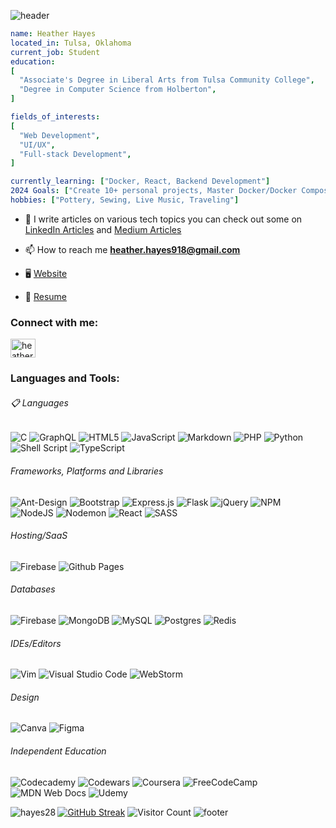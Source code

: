 ![header](https://capsule-render.vercel.app/api?type=waving&color=gradient&customColorList=0,1,2,3,4&fontColor=cdbad4&height=300&section=header&text=Welcome&fontSize=90&&animation=fadeIn)
```yaml
name: Heather Hayes
located_in: Tulsa, Oklahoma
current_job: Student
education:
[
  "Associate's Degree in Liberal Arts from Tulsa Community College",
  "Degree in Computer Science from Holberton",
]

fields_of_interests:
[
  "Web Development",
  "UI/UX",
  "Full-stack Development",
]

currently_learning: ["Docker, React, Backend Development"]
2024 Goals: ["Create 10+ personal projects, Master Docker/Docker Compose"]
hobbies: ["Pottery, Sewing, Live Music, Traveling"]

```



- 📝 I write articles on various tech topics you can check out some on [LinkedIn Articles](https://www.linkedin.com/in/heatherhayes/recent-activity/articles/) and [Medium Articles](https://medium.com/@heather.hayes918/navigating-new-waters-a142cea9729e)

- 📫 How to reach me **heather.hayes918@gmail.com**

- 🖥️ [Website](https://hireheather918.com/)

- 📄 [Resume](https://www.canva.com/design/DAF0Gpl0J3k/kBgutYYb7okplmhCCOCJMQ/edit?utm_content=DAF0Gpl0J3k&utm_campaign=designshare&utm_medium=link2&utm_source=sharebutton)


<h3 align="left">Connect with me:</h3>
<p align="left">
<a href="https://linkedin.com/in/heatherhayes" target="blank"><img align="center" src="https://raw.githubusercontent.com/rahuldkjain/github-profile-readme-generator/master/src/images/icons/Social/linked-in-alt.svg" alt="heatherhayes918" height="30" width="40" /></a>
</p>

<h3 align="left">Languages and Tools:</h3>

  <h6>📋 Languages</h6>
  
![C](https://img.shields.io/badge/c-%2300599C.svg?style=for-the-badge&logo=c&logoColor=white) ![GraphQL](https://img.shields.io/badge/-GraphQL-E10098?style=for-the-badge&logo=graphql&logoColor=white) ![HTML5](https://img.shields.io/badge/html5-%23E34F26.svg?style=for-the-badge&logo=html5&logoColor=white) ![JavaScript](https://img.shields.io/badge/javascript-%23323330.svg?style=for-the-badge&logo=javascript&logoColor=%23F7DF1E) ![Markdown](https://img.shields.io/badge/markdown-%23000000.svg?style=for-the-badge&logo=markdown&logoColor=white) ![PHP](https://img.shields.io/badge/php-%23777BB4.svg?style=for-the-badge&logo=php&logoColor=white) ![Python](https://img.shields.io/badge/python-3670A0?style=for-the-badge&logo=python&logoColor=ffdd54) ![Shell Script](https://img.shields.io/badge/shell_script-%23121011.svg?style=for-the-badge&logo=gnu-bash&logoColor=white) ![TypeScript](https://img.shields.io/badge/typescript-%23007ACC.svg?style=for-the-badge&logo=typescript&logoColor=white) 


  <h6>Frameworks, Platforms and Libraries</h6>

![Ant-Design](https://img.shields.io/badge/-AntDesign-%230170FE?style=for-the-badge&logo=ant-design&logoColor=white) ![Bootstrap](https://img.shields.io/badge/bootstrap-%238511FA.svg?style=for-the-badge&logo=bootstrap&logoColor=white) ![Express.js](https://img.shields.io/badge/express.js-%23404d59.svg?style=for-the-badge&logo=express&logoColor=%2361DAFB) ![Flask](https://img.shields.io/badge/flask-%23000.svg?style=for-the-badge&logo=flask&logoColor=white) ![jQuery](https://img.shields.io/badge/jquery-%230769AD.svg?style=for-the-badge&logo=jquery&logoColor=white) ![NPM](https://img.shields.io/badge/NPM-%23CB3837.svg?style=for-the-badge&logo=npm&logoColor=white) ![NodeJS](https://img.shields.io/badge/node.js-6DA55F?style=for-the-badge&logo=node.js&logoColor=white) ![Nodemon](https://img.shields.io/badge/NODEMON-%23323330.svg?style=for-the-badge&logo=nodemon&logoColor=%BBDEAD) ![React](https://img.shields.io/badge/react-%2320232a.svg?style=for-the-badge&logo=react&logoColor=%2361DAFB) ![SASS](https://img.shields.io/badge/SASS-hotpink.svg?style=for-the-badge&logo=SASS&logoColor=white) 

  <h6>Hosting/SaaS</h6>

![Firebase](https://img.shields.io/badge/firebase-%23039BE5.svg?style=for-the-badge&logo=firebase) ![Github Pages](https://img.shields.io/badge/github%20pages-121013?style=for-the-badge&logo=github&logoColor=white) 

  <h6>Databases</h6>
  
![Firebase](https://img.shields.io/badge/Firebase-039BE5?style=for-the-badge&logo=Firebase&logoColor=white) ![MongoDB](https://img.shields.io/badge/MongoDB-%234ea94b.svg?style=for-the-badge&logo=mongodb&logoColor=white) ![MySQL](https://img.shields.io/badge/mysql-%2300f.svg?style=for-the-badge&logo=mysql&logoColor=white) ![Postgres](https://img.shields.io/badge/postgres-%23316192.svg?style=for-the-badge&logo=postgresql&logoColor=white) ![Redis](https://img.shields.io/badge/redis-%23DD0031.svg?style=for-the-badge&logo=redis&logoColor=white) 

  <h6>IDEs/Editors</h6>

![Vim](https://img.shields.io/badge/VIM-%2311AB00.svg?style=for-the-badge&logo=vim&logoColor=white) ![Visual Studio Code](https://img.shields.io/badge/Visual%20Studio%20Code-0078d7.svg?style=for-the-badge&logo=visual-studio-code&logoColor=white) ![WebStorm](https://img.shields.io/badge/webstorm-143?style=for-the-badge&logo=webstorm&logoColor=white&color=black)

  <h6>Design</h6>

![Canva](https://img.shields.io/badge/Canva-%2300C4CC.svg?style=for-the-badge&logo=Canva&logoColor=white) ![Figma](https://img.shields.io/badge/figma-%23F24E1E.svg?style=for-the-badge&logo=figma&logoColor=white) 

  <h6>Independent Education </h6>

![Codecademy](https://img.shields.io/badge/Codecademy-FFF0E5?style=for-the-badge&logo=codecademy&logoColor=1F243A) ![Codewars](https://img.shields.io/badge/Codewars-B1361E?style=for-the-badge&logo=codewars&logoColor=grey) ![Coursera](https://img.shields.io/badge/Coursera-%230056D2.svg?style=for-the-badge&logo=Coursera&logoColor=white) ![FreeCodeCamp](https://img.shields.io/badge/Freecodecamp-%23123.svg?&style=for-the-badge&logo=freecodecamp&logoColor=green) ![MDN Web Docs](https://img.shields.io/badge/MDN_Web_Docs-black?style=for-the-badge&logo=mdnwebdocs&logoColor=white) ![Udemy](https://img.shields.io/badge/Udemy-A435F0?style=for-the-badge&logo=Udemy&logoColor=white) 

<!--<img height="32" width="32" src="https://cdn.simpleicons.org/gnubash/[COLOR]/[DARK_MODE_COLOR]" /> <img height="32" width="32" src="https://cdn.simpleicons.org/bootstrap/[COLOR]/[DARK_MODE_COLOR]" /> <img height="32" width="32" src="https://cdn.simpleicons.org/c/[COLOR]/[DARK_MODE_COLOR]" /> <img height="32" width="32" src="https://cdn.simpleicons.org/docker/[COLOR]/[DARK_MODE_COLOR]" /> <img height="32" width="32" src="https://cdn.simpleicons.org/figma/[COLOR]/[DARK_MODE_COLOR]" /> <img height="32" width="32" src="https://cdn.simpleicons.org/firebase/[COLOR]/[DARK_MODE_COLOR]" /> <img height="32" width="32" src="https://cdn.simpleicons.org/flask/fffff/[DARK_MODE_COLOR]" /> <img height="32" width="32" src="https://cdn.simpleicons.org/git/[COLOR]/[DARK_MODE_COLOR]" /> <img height="32" width="32" src="https://cdn.simpleicons.org/html5/[COLOR]/[DARK_MODE_COLOR]" /> <img height="32" width="32" src="https://cdn.simpleicons.org/javascript/[COLOR]/[DARK_MODE_COLOR]" /> <img height="32" width="32" src="https://cdn.simpleicons.org/linux/[COLOR]/[DARK_MODE_COLOR]" /> <img height="32" width="32" src="https://cdn.simpleicons.org/mysql/[COLOR]/[DARK_MODE_COLOR]" /> <img height="32" width="32" src="https://cdn.simpleicons.org/postgresql/[COLOR]/[DARK_MODE_COLOR]" /> <img height="32" width="32" src="https://cdn.simpleicons.org/mongodb/[COLOR]/[DARK_MODE_COLOR]" /> <img height="32" width="32" src="https://cdn.simpleicons.org/mongoose/[COLOR]/[DARK_MODE_COLOR]" /> <img height="32" width="32" src="https://cdn.simpleicons.org/redis/[COLOR]/[DARK_MODE_COLOR]" /> <img height="32" width="32" src="https://cdn.simpleicons.org/nginx/[COLOR]/[DARK_MODE_COLOR]" /> <img height="32" width="32" src="https://cdn.simpleicons.org/nodedotjs/[COLOR]/[DARK_MODE_COLOR]" /> <img height="32" width="32" src="https://cdn.simpleicons.org/npm/[COLOR]/[DARK_MODE_COLOR]" /> <img height="32" width="32" src="https://cdn.simpleicons.org/postman/[COLOR]/[DARK_MODE_COLOR]" /> <img height="32" width="32" src="https://cdn.simpleicons.org/python/fff/_" /> <img height="32" width="32" src="https://cdn.simpleicons.org/react/[COLOR]/[DARK_MODE_COLOR]" /> <img height="32" width="32" src="https://cdn.simpleicons.org/notion" />-->

<p><img align="left" src="https://github-readme-stats.vercel.app/api/top-langs?username=hayes28&show_icons=true&locale=en&layout=compact" alt="hayes28" /></p>

[![GitHub Streak](https://streak-stats.demolab.com/?user=DenverCoder1&theme=dark)](https://git.io/streak-stats)
![Visitor Count](https://profile-counter.glitch.me/{hayes28}/count.svg)
![footer](https://capsule-render.vercel.app/api?type=waving&Color=d6ace6&section=footer)
